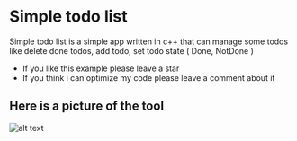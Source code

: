 # Simple todo list

Simple todo list is a simple app written in c++ that can manage some todos like delete done todos, add todo, set todo state ( Done, NotDone )

* If you like this example please leave a star
* If you think i can optimize my code please leave a comment about it

## Here is a picture of the tool

![alt text]((https://github.com/Slayy257/SimpleTodolist/blob/master/docs/tool.png?raw=true))
